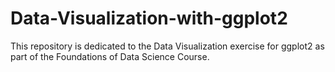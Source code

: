 # Data-Visualization-with-ggplot2
This repository is dedicated to the Data Visualization exercise for ggplot2 as part of the Foundations of Data Science Course.
